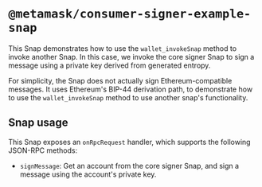 # `@metamask/consumer-signer-example-snap`

This Snap demonstrates how to use the `wallet_invokeSnap` method to invoke
another Snap. In this case, we invoke the core signer Snap to sign a message
using a private key derived from generated entropy.

For simplicity, the Snap does not actually sign Ethereum-compatible messages. It
uses Ethereum's BIP-44 derivation path, to demonstrate how to use the
`wallet_invokeSnap` method to use another snap's functionality.

## Snap usage

This Snap exposes an `onRpcRequest` handler, which supports the following
JSON-RPC methods:

- `signMessage`: Get an account from the core signer Snap, and sign a message
  using the account's private key.
